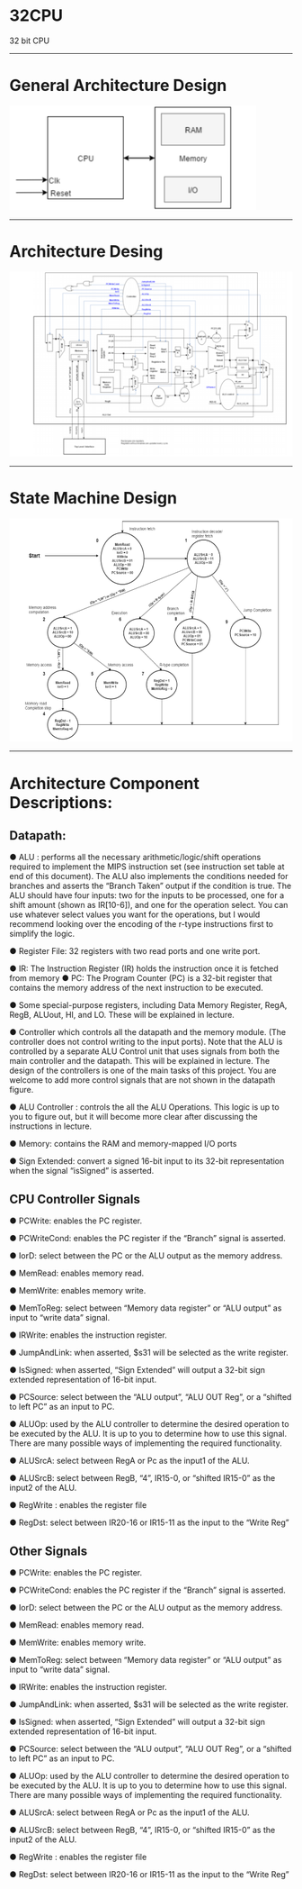 # 32CPU
32 bit CPU 

___
# General Architecture Design
![alt tag](https://github.com/carlosdarienvizcaino/32CPU/blob/master/documentation/GeneralArchitecture.png)
___
# Architecture Desing
![alt tag](https://github.com/carlosdarienvizcaino/32CPU/blob/master/documentation/ArchitectureDesign.png)
___ 
# State Machine Design 
![alt tag](https://github.com/carlosdarienvizcaino/32CPU/blob/master/documentation/StateMachineDesign.png)

___
# Architecture Component Descriptions:

## Datapath:
● ALU : performs all the necessary arithmetic/logic/shift operations required to implement
the MIPS instruction set (see instruction set table at end of this document). The ALU
also implements the conditions needed for branches and asserts the “Branch Taken”
output if the condition is true. The ALU should have four inputs: two for the inputs to be
processed, one for a shift amount (shown as IR[10-6]), and one for the operation select. 
You can use whatever select values you want for the operations, but I would recommend
looking over the encoding of the r-type instructions first to simplify the logic.

● Register File: 32 registers with two read ports and one write port.

● IR: The Instruction Register (IR) holds the instruction once it is fetched from memory
● PC: The Program Counter (PC) is a 32-bit register that contains the memory address of
the next instruction to be executed.

● Some special-purpose registers, including Data Memory Register, RegA, RegB,
ALUout, HI, and LO. These will be explained in lecture.

● Controller which controls all the datapath and the memory module. (The controller does
not control writing to the input ports). Note that the ALU is controlled by a separate
ALU Control unit that uses signals from both the main controller and the datapath. This
will be explained in lecture. The design of the controllers is one of the main tasks of this
project. You are welcome to add more control signals that are not shown in the datapath
figure.

● ALU Controller : controls the all the ALU Operations. This logic is up to you to figure
out, but it will become more clear after discussing the instructions in lecture.

● Memory: contains the RAM and memory-mapped I/O ports

● Sign Extended: convert a signed 16-bit input to its 32-bit representation when the signal
“isSigned” is asserted.

## CPU Controller Signals

● PCWrite: enables the PC register.

● PCWriteCond: enables the PC register if the “Branch” signal is asserted.

● IorD: select between the PC or the ALU output as the memory address.

● MemRead: enables memory read.

● MemWrite: enables memory write.

● MemToReg: select between “Memory data register” or “ALU output” as input
to “write data” signal.

● IRWrite: enables the instruction register.

● JumpAndLink: when asserted, $s31 will be selected as the write register.

● IsSigned: when asserted, “Sign Extended” will output a 32-bit sign extended
representation of 16-bit input.

● PCSource: select between the “ALU output”, “ALU OUT Reg”, or a “shifted to left
PC” as an input to PC.

● ALUOp: used by the ALU controller to determine the desired operation to be
executed by the ALU. It is up to you to determine how to use this signal. There
are many possible ways of implementing the required functionality.

● ALUSrcA: select between RegA or Pc as the input1 of the ALU.

● ALUSrcB: select between RegB, “4”, IR15-0, or “shifted IR15-0” as the input2 of
the ALU.

● RegWrite : enables the register file

● RegDst: select between IR20-16 or IR15-11 as the input to the “Write Reg”

## Other Signals

● PCWrite: enables the PC register.

● PCWriteCond: enables the PC register if the “Branch” signal is asserted.

● IorD: select between the PC or the ALU output as the memory address.

● MemRead: enables memory read.

● MemWrite: enables memory write.

● MemToReg: select between “Memory data register” or “ALU output” as input
to “write data” signal.

● IRWrite: enables the instruction register.

● JumpAndLink: when asserted, $s31 will be selected as the write register.

● IsSigned: when asserted, “Sign Extended” will output a 32-bit sign extended
representation of 16-bit input.

● PCSource: select between the “ALU output”, “ALU OUT Reg”, or a “shifted to left
PC” as an input to PC.

● ALUOp: used by the ALU controller to determine the desired operation to be
executed by the ALU. It is up to you to determine how to use this signal. There
are many possible ways of implementing the required functionality.

● ALUSrcA: select between RegA or Pc as the input1 of the ALU.

● ALUSrcB: select between RegB, “4”, IR15-0, or “shifted IR15-0” as the input2 of
the ALU.

● RegWrite : enables the register file

● RegDst: select between IR20-16 or IR15-11 as the input to the “Write Reg”



